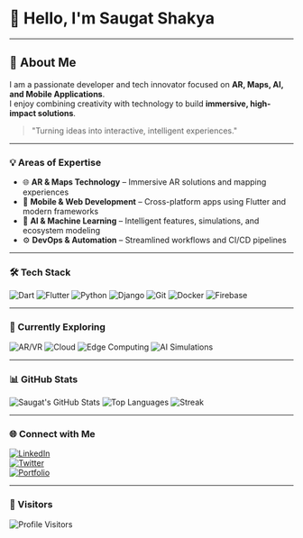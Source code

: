 # 👋 Hello, I'm Saugat Shakya

---

## 🌟 About Me

I am a passionate developer and tech innovator focused on **AR, Maps, AI, and Mobile Applications**.  
I enjoy combining creativity with technology to build **immersive, high-impact solutions**.

> "Turning ideas into interactive, intelligent experiences."

---

### 💡 Areas of Expertise

- 🌐 **AR & Maps Technology** – Immersive AR solutions and mapping experiences  
- 📱 **Mobile & Web Development** – Cross-platform apps using Flutter and modern frameworks  
- 🤖 **AI & Machine Learning** – Intelligent features, simulations, and ecosystem modeling  
- ⚙️ **DevOps & Automation** – Streamlined workflows and CI/CD pipelines  

---

### 🛠️ Tech Stack

![Dart](https://img.shields.io/badge/Dart-0175C2?style=for-the-badge&logo=dart&logoColor=white)
![Flutter](https://img.shields.io/badge/Flutter-02569B?style=for-the-badge&logo=flutter&logoColor=white)
![Python](https://img.shields.io/badge/Python-3776AB?style=for-the-badge&logo=python&logoColor=white)
![Django](https://img.shields.io/badge/Django-092E20?style=for-the-badge&logo=django&logoColor=white)
![Git](https://img.shields.io/badge/Git-F05032?style=for-the-badge&logo=git&logoColor=white)
![Docker](https://img.shields.io/badge/Docker-2496ED?style=for-the-badge&logo=docker&logoColor=white)
![Firebase](https://img.shields.io/badge/Firebase-FFCA28?style=for-the-badge&logo=firebase&logoColor=black)

---

### 🌱 Currently Exploring

![AR/VR](https://img.shields.io/badge/AR%2FVR-FF6F61?style=for-the-badge)
![Cloud](https://img.shields.io/badge/Cloud-1DA1F2?style=for-the-badge)
![Edge Computing](https://img.shields.io/badge/Edge%20Computing-00C853?style=for-the-badge)
![AI Simulations](https://img.shields.io/badge/AI_Simulations-FF4081?style=for-the-badge)

---

### 📊 GitHub Stats

![Saugat's GitHub Stats](https://github-readme-stats.vercel.app/api?username=saugatshakya&show_icons=true&theme=radical&count_private=true)
![Top Languages](https://github-readme-stats.vercel.app/api/top-langs/?username=saugatshakya&layout=compact&theme=radical)
![Streak](https://github-readme-streak-stats.herokuapp.com/?user=saugatshakya&theme=radical)

---

### 🌐 Connect with Me

[![LinkedIn](https://img.shields.io/badge/LinkedIn-0077B5?style=for-the-badge&logo=linkedin&logoColor=white)](https://www.linkedin.com/in/saugat-shakya)  
[![Twitter](https://img.shields.io/badge/Twitter-1DA1F2?style=for-the-badge&logo=twitter&logoColor=white)](https://twitter.com/saugatshakya)  
[![Portfolio](https://img.shields.io/badge/Portfolio-FF6F61?style=for-the-badge&logo=google-chrome&logoColor=white)](https://saugatshakya.dev)

---

### 👀 Visitors

![Profile Visitors](https://komarev.com/ghpvc/?username=saugatshakya&color=brightgreen)
